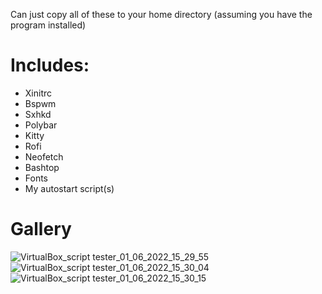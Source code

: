 Can just copy all of these to your home directory (assuming you have the program installed) </br>

# Includes: </br>
 - Xinitrc
 - Bspwm
 - Sxhkd
 - Polybar
 - Kitty
 - Rofi
 - Neofetch
 - Bashtop
 - Fonts
 - My autostart script(s)

# Gallery </br>
![VirtualBox_script tester_01_06_2022_15_29_55](https://user-images.githubusercontent.com/72527881/171486574-9de8938f-2a43-4570-a9e5-7d2edff9d518.png)
![VirtualBox_script tester_01_06_2022_15_30_04](https://user-images.githubusercontent.com/72527881/171486582-89ed1cc3-a5c9-4691-870a-c05aea5d9b3e.png)
![VirtualBox_script tester_01_06_2022_15_30_15](https://user-images.githubusercontent.com/72527881/171486583-e6fba733-16d4-464d-a67c-f4e37aba9e66.png)
